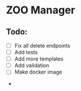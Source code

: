 # ZOO Manager

## Todo:
- [ ] Fix all delete endpoints
- [ ] Add tests
- [ ] Add more templates
- [ ] Add validation
- [ ] Make docker image
- 